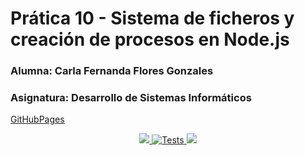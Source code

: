 # Prática 10 - Sistema de ficheros y creación de procesos en Node.js

### Alumna: Carla Fernanda Flores Gonzales
### Asignatura: Desarrollo de Sistemas Informáticos
[GitHubPages](https://ull-esit-inf-dsi-2122.github.io/ull-esit-inf-dsi-21-22-prct10-async-fs-process-alu0101278353/)

<p align= "center"> 
    <a href = 'https://github.com/ULL-ESIT-INF-DSI-2122/ull-esit-inf-dsi-21-22-prct10-async-fs-process-alu0101278353/actions/workflows/coveralls.yml'>
    <img src= 'https://github.com/ULL-ESIT-INF-DSI-2122/ull-esit-inf-dsi-21-22-prct10-async-fs-process-alu0101278353/actions/workflows/coveralls.yml/badge.svg'> 
    </a>
    <a href = "https://github.com/ULL-ESIT-INF-DSI-2122/ull-esit-inf-dsi-21-22-prct10-async-fs-process-alu0101278353/actions/workflows/node.js.yml">
    <img alt="Tests" src=https://github.com/ULL-ESIT-INF-DSI-2122/ull-esit-inf-dsi-21-22-prct10-async-fs-process-alu0101278353/actions/workflows/node.js.yml/badge.svg>
    </a> 
    <a href="https://github.com/ULL-ESIT-INF-DSI-2122/ull-esit-inf-dsi-21-22-prct10-async-fs-process-alu0101278353/actions/workflows/build.yml">
    <img src= "https://github.com/ULL-ESIT-INF-DSI-2122/ull-esit-inf-dsi-21-22-prct10-async-fs-process-alu0101278353/actions/workflows/build.yml/badge.svg">
    </a>
</p>
